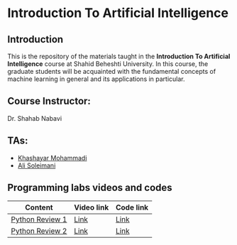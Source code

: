 # Introduction To Artificial Intelligence

## Introduction

This is the repository of the materials taught in the **Introduction To Artificial Intelligence** course at Shahid Beheshti University. In this course, the graduate students will be acquainted with the fundamental concepts of machine learning in general and its applications in particular.

## Course Instructor:

Dr. Shahab Nabavi

## TAs:

- [Khashayar Mohammadi](https://github.com/KhashayarM7)
- [Ali Soleimani](https://github.com/AliSoleimani2001)


## Programming labs videos and codes

| Content                                                                                              | Video link        | Code link        |
| ---------------------------------------------------------------------------------------------------- | ----------------- | -----------------|
| [Python Review 1](https://github.com/SBU-CE/EE085-Introduction-To-AI/tree/main/Fall2023/1_Python_Review)| [Link]() | [Link]() |
| [Python Review 2](https://github.com/SBU-CE/EE085-Introduction-To-AI/tree/main/Fall2023/2_Python_Review)| [Link]() | [Link](https://github.com/AliSoleimani2001/Introduction_To_AI_Class/blob/main/session1.py) |
